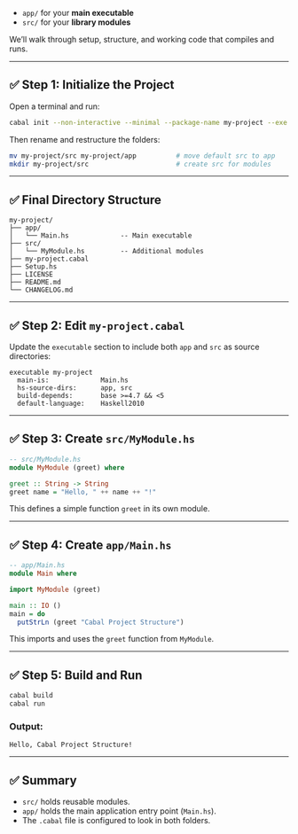 

* `app/` for your **main executable**
* `src/` for your **library modules**

We’ll walk through setup, structure, and working code that compiles and runs.

---

## ✅ Step 1: Initialize the Project

Open a terminal and run:

```bash
cabal init --non-interactive --minimal --package-name my-project --exe
```

Then rename and restructure the folders:

```bash
mv my-project/src my-project/app          # move default src to app
mkdir my-project/src                      # create src for modules
```

---

## ✅ Final Directory Structure

```
my-project/
├── app/
│   └── Main.hs             -- Main executable
├── src/
│   └── MyModule.hs         -- Additional modules
├── my-project.cabal
├── Setup.hs
├── LICENSE
├── README.md
└── CHANGELOG.md
```

---

## ✅ Step 2: Edit `my-project.cabal`

Update the `executable` section to include both `app` and `src` as source directories:

```cabal
executable my-project
  main-is:             Main.hs
  hs-source-dirs:      app, src
  build-depends:       base >=4.7 && <5
  default-language:    Haskell2010
```

---

## ✅ Step 3: Create `src/MyModule.hs`

```haskell
-- src/MyModule.hs
module MyModule (greet) where

greet :: String -> String
greet name = "Hello, " ++ name ++ "!"
```

This defines a simple function `greet` in its own module.

---

## ✅ Step 4: Create `app/Main.hs`

```haskell
-- app/Main.hs
module Main where

import MyModule (greet)

main :: IO ()
main = do
  putStrLn (greet "Cabal Project Structure")
```

This imports and uses the `greet` function from `MyModule`.

---

## ✅ Step 5: Build and Run

```bash
cabal build
cabal run
```

### Output:

```
Hello, Cabal Project Structure!
```

---

## ✅ Summary

* `src/` holds reusable modules.
* `app/` holds the main application entry point (`Main.hs`).
* The `.cabal` file is configured to look in both folders.


